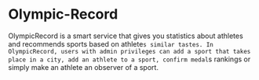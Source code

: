 # Olympic-Record
OlympicRecord is a smart service that gives you statistics about athletes and recommends sports based on athlete`s similar tastes.
In OlympicRecord, users with admin privileges can add a sport that takes place in a city, add an athlete to a sport, confirm medal`s rankings or simply make an athlete an observer of a sport.
